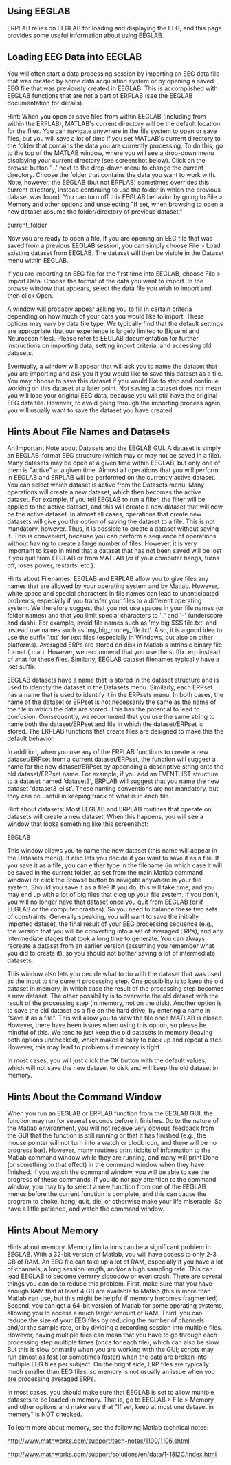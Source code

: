 ## Using EEGLAB
ERPLAB relies on EEGLAB for loading and displaying the EEG, and this page provides some useful information about using EEGLAB.

## Loading EEG Data into EEGLAB
You will often start a data processing session by importing an EEG data file that was created by some data acquisition system or by opening a saved EEG file that was previously created in EEGLAB. This is accomplished with EEGLAB functions that are not a part of ERPLAB (see the EEGLAB documentation for details). 

Hint: When you open or save files from within EEGLAB (including from within the ERPLAB), MATLAB's current directory will be the default location for the files.  You can navigate anywhere in the file system to open or save files, but you will save a lot of time if you set MATLAB's current directory to the folder that contains the data you are currently processing.  To do this, go to the top of the MATLAB window, where you will see a drop-down menu displaying your current directory (see screenshot below).  Click on the browse button '…' next to the drop-down menu to change the current directory. Choose the folder that contains the data you want to work with.  Note, however, the EEGLAB (but not ERPLAB) sometimes overrides this current directory, instead continuing to use the folder in which the previous dataset was found.  You can turn off this EEGLAB behavior by going to File > Memory and other options and unselecting "If set, when browsing to open a new dataset assume the folder/directory of previous dataset."

current_folder

Now you are ready to open a file.  If you are opening an EEG file that was saved from a previous EEGLAB session, you can simply choose File > Load existing dataset from EEGLAB. The dataset will then be visible in the Dataset menu within EEGLAB.

If you are importing an EEG file for the first time into EEGLAB, choose File > Import Data.  Choose the format of the data you want to import.  In the browse window that appears, select the data file you wish to import and then click Open.

A window will probably appear asking you to fill in certain criteria depending on how much of your data you would like to import. These options may vary by data file type. We typically find that the default settings are appropriate (but our experience is largely limited to Biosemi and Neuroscan files). Please refer to EEGLAB documentation for further instructions on importing data, setting import criteria, and accessing old datasets.

Eventually, a window will appear that will ask you to name the dataset that you are importing and ask you if you would like to save this dataset as a file. You may choose to save this dataset if you would like to stop and continue working on this dataset at a later point. Not saving a dataset does not mean you will lose your original EEG data, because you will still have the original EEG data file. However, to avoid going through the importing process again, you will usually want to save the dataset you have created.

## Hints About File Names and Datasets
An Important Note about Datasets and the EEGLAB GUI. A dataset is simply an EEGLAB-format EEG structure (which may or may not be saved in a file).  Many datasets may be open at a given time within EEGLAB, but only one of them is "active" at a given time.  Almost all operations that you will perform in EEGLAB and ERPLAB will be performed on the currently active dataset.  You can select which dataset is active from the Datasets menu.  Many operations will create a new dataset, which then becomes the active dataset.  For example, if you tell EEGLAB to run a filter, the filter will be applied to the active dataset, and this will create a new dataset that will now be the active dataset.  In almost all cases, operations that create new datasets will give you the option of saving the dataset to a file.  This is not mandatory, however.  Thus, it is possible to create a dataset without saving it.  This is convenient, because you can perform a sequence of operations without having to create a large number of files.  However, it is very important to keep in mind that a dataset that has not been saved will be lost if you quit from EEGLAB or from MATLAB (or if your computer hangs, turns off, loses power, restarts, etc.). 

Hints about Filenames.  EEGLAB and ERPLAB allow you to give files any names that are allowed by your operating system and by Matlab.  However, white space and special characters in file names can lead to unanticipated problems, especially if you transfer your files to a different operating system.  We therefore suggest that you not use spaces in your file names (or folder names) and that you limit special characters to '_' and '-' (underscore and dash).  For example, avoid file names such as 'my big $$$ file.txt' and instead use names such as 'my_big_money_file.txt'.  Also, it is a good idea to use the suffix '.txt' for text files (especially in Windows, but also on other platforms).  Averaged ERPs are stored on disk in Matlab's intrinsic binary file format (.mat).  However, we recommend that you use the suffix .erp instead of .mat for these files.  Similarly, EEGLAB dataset filenames typically have a .set suffix.

EEGLAB datasets have a name that is stored in the dataset structure and is used to identify the dataset in the Datasets menu. Similarly, each ERPset has a name that is used to identify it in the ERPsets menu.  In both cases, the name of the dataset or ERPset is not necessarily the same as the name of the file in which the data are stored.  This has the potential to lead to confusion.  Consequently, we recommend that you use the same string to name both the dataset/ERPset and file in which the dataset/ERPset is stored.  The ERPLAB functions that create files are designed to make this the default behavior.

In addition, when you use any of the ERPLAB functions to create a new dataset/ERPset from a current dataset/ERPset, the function will suggest a name for the new dataset/ERPset by appending a descriptive string onto the old dataset/ERPset name.  For example, if you add an EVENTLIST structure to a dataset named 'dataset3', ERPLAB will suggest that you name the new dataset 'dataset3_elist'.  These naming conventions are not mandatory, but they can be useful in keeping track of what is in each file.

Hint about datasets:  Most EEGLAB and ERPLAB routines that operate on datasets will create a new dataset.  When this happens, you will see a window that looks something like this screenshot:

EEGLAB

This window allows you to name the new dataset (this name will appear in the Datasets menu).  It also lets you decide if you want to save it as a file.  If you save it as a file, you can either type in the filename (in which case it will be saved in the current folder, as set from the main Matlab command window) or click the Browse button to navigate anywhere in your file system.  Should you save it as a file?  If you do, this will take time, and you may end up with a lot of big files that clog up your file system.  If you don't, you will no longer have that dataset once you quit from EEGLAB (or if EEGLAB or the computer crashes).  So you need to balance these two sets of constraints.  Generally speaking, you will want to save the initially imported dataset, the final result of your EEG processing sequence (e.g., the version that you will be converting into a set of averaged ERPs), and any intermediate stages that took a long time to generate.  You can always recreate a dataset from an earlier version (assuming you remember what you did to create it), so you should not bother saving a lot of intermediate datasets.

This window also lets you decide what to do with the dataset that was used as the input to the current processing step.  One possibility is to keep the old dataset in memory, in which case the result of the processing step becomes a new dataset.  The other possibility is to overwrite the old dataset with the result of the processing step (in memory, not on the disk).  Another option is to save the old dataset as a file on the hard drive, by entering a name in "Save it as a file". This will allow you to view the file once MATLAB is closed. However, there have been issues when using this option, so please be mindful of this. We tend to just keep the old datasets in memory (leaving both options unchecked), which makes it easy to back up and repeat a step.  However, this may lead to problems if memory is tight.

In most cases, you will just click the OK button with the default values, which will not save the new dataset to disk and will keep the old dataset in memory.

## Hints About  the Command Window
When you run an EEGLAB or ERPLAB function from the EEGLAB GUI, the function may run for several seconds before it finishes.  Do to the nature of the Matlab environment, you will not receive very obvious feedback from the GUI that the function is still running or that it has finished (e.g., the mouse pointer will not turn into a watch or clock icon, and there will be no progress bar).  However, many routines print tidbits of information to the Matlab command window while they are running, and many will print Done (or something to that effect) in the command window when they have finished.  If you watch the command window, you will be able to see the progress of these commands.  If you do not pay attention to the command window, you may try to select a new function from one of the EEGLAB menus before the current function is complete, and this can cause the program to choke, hang, quit, die, or otherwise make your life miserable.  So have a little patience, and watch the command window.

## Hints About Memory
Hints about memory. Memory limitations can be a significant problem in EEGLAB.  With a 32-bit version of Matlab, you will have access to only 2-3 GB of RAM.  An EEG file can take up a lot of RAM, especially if you have a lot of channels, a long session length, and/or a high sampling rate.  This can lead EEGLAB to become verrrrry slooooow or even crash.  There are several things you can do to reduce this problem.  First, make sure that you have enough RAM that at least 4 GB are available to Matlab (this is more than Matlab can use, but this might be helpful if memory becomes fragmented).  Second, you can get a 64-bit version of Matlab for some operating systems, allowing you to access a much larger amount of RAM.  Third, you can reduce the size of your EEG files by reducing the number of channels and/or the sample rate, or by dividing a recording session into multiple files.  However, having multiple files can mean that you have to go through each processing step multiple times (once for each file), which can also be slow.  But this is slow primarily when you are working with the GUI; scripts may run almost as fast (or sometimes faster) when the data are broken into multiple EEG files per subject.  On the bright side, ERP files are typically much smaller than EEG files, so memory is not usually an issue when you are processing averaged ERPs.

In most cases, you should make sure that EEGLAB is set to allow multiple datasets to be loaded in memory.  That is, go to EEGLAB > File > Memory and other options and make sure that "If set, keep at most one dataset in memory" is NOT checked.

To learn more about memory, see the following Matlab technical notes:

http://www.mathworks.com/support/tech-notes/1100/1106.shtml

http://www.mathworks.com/support/solutions/en/data/1-18I2C/index.html